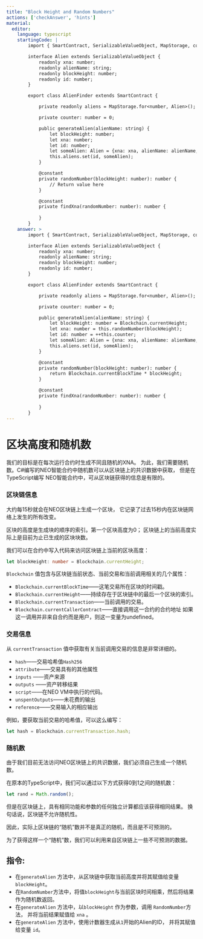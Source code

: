 ```yaml
---
title: "Block Height and Random Numbers"
actions: ['checkAnswer', 'hints']
material: 
  editor:
    language: typescript
    startingCode: |
        import { SmartContract, SerializableValueObject, MapStorage, constant } from '@neo-one/smart-contract';

        interface Alien extends SerializableValueObject {
            readonly xna: number;
            readonly alienName: string;
            readonly blockHeight: number;
            readonly id: number;
        }

        export class AlienFinder extends SmartContract {

            private readonly aliens = MapStorage.for<number, Alien>();

            private counter: number = 0; 

            public generateAlien(alienName: string) {
                let blockHeight: number;
                let xna: number;
                let id: number;
                let someAlien: Alien = {xna: xna, alienName: alienName, blockHeight: blockHeight, id: id};
                this.aliens.set(id, someAlien);
            }

            @constant
            private randomNumber(blockHeight: number): number {
                // Return value here
            }

            @constant
            private findXna(randomNumber: number): number {
                
            }
        }
    answer: > 
        import { SmartContract, SerializableValueObject, MapStorage, constant, Blockchain } from '@neo-one/smart-contract';

        interface Alien extends SerializableValueObject {
            readonly xna: number;
            readonly alienName: string;
            readonly blockHeight: number;
            readonly id: number;
        }

        export class AlienFinder extends SmartContract {

            private readonly aliens = MapStorage.for<number, Alien>();

            private counter: number = 0; 

            public generateAlien(alienName: string) {
                let blockHeight: number = Blockchain.currentHeight;
                let xna: number = this.randomNumber(blockHeight);
                let id: number = ++this.counter;
                let someAlien: Alien = {xna: xna, alienName: alienName, blockHeight: blockHeight, id: id};
                this.aliens.set(id, someAlien);
            }

            @constant
            private randomNumber(blockHeight: number): number {
                return Blockchain.currentBlockTime * blockHeight;
            }

            @constant
            private findXna(randomNumber: number): number {
                
            }
        }
---
```


# 区块高度和随机数

我们的目标是在每次运行合约时生成不同且随机的XNA。 为此，我们需要随机数。C#编写的NEO智能合约中随机数可以从区块链上的共识数据中获取，
但是在TypeScript编写 NEO智能合约中，可从区块链获得的信息是有限的。

### 区块链信息

大约每15秒就会在NEO区块链上生成一个区块，
它记录了过去15秒内在区块链网络上发生的所有改变。

区块的高度是生成块的顺序的索引。第一个区块高度为0； 区块链上的当前高度实际上是目前为止已生成的区块块数。

我们可以在合约中写入代码来访问区块链上当前的区块高度：

```typescript
let blockHeight: number = Blockchain.currentHeight;
```

 `Blockchain` 值包含与区块链当前状态、当前交易和当前调用相关的几个属性：

- `Blockchain.currentBlockTime`——这笔交易所在区块的时间戳。
- `Blockchain.currentHeight`——持续存在于区块链中的最后一个区块的索引。
- `Blockchain.currentTransaction`——当前调用的交易。
- `Blockchain.currentCallerContract`——直接调用这一合约的合约地址
如果这一调用并非来自合约而是用户，则这一变量为undefined。


### 交易信息

从 `currentTransaction` 值中获取有关当前调用交易的信息是非常详细的。

- `hash`——交易哈希值`Hash256`
- `attribute`——交易具有的其他属性
- `inputs` ——资产来源
- `outputs` ——资产转移结果
- `script`——在NEO VM中执行的代码。
- `unspentOutputs`——未花费的输出
- `reference`——交易输入的相应输出

例如，要获取当前交易的哈希值，可以这么编写：

```typescript
let hash = Blockchain.currentTransaction.hash; 
```

### 随机数

由于我们目前无法访问NEO区块链上的共识数据，我们必须自己生成一个随机数。

在原本的TypeScript中，我们可以通过以下方式获得0到1之间的随机数：

```typescript
let rand = Math.random(); 
```

但是在区块链上，具有相同功能和参数的任何独立计算都应该获得相同结果。 换句话说，区块链不允许随机性。

因此，实际上区块链的“随机”数并不是真正的随机，而且是不可预测的。

为了获得这样一个“随机”数，我们可以利用来自区块链上一些不可预测的数据。

## 指令: 

- 在`generateAlien` 方法中，从区块链中获取当前高度并将其赋值给变量`blockHeight`。
- 在`RandomNumber`方法中，将值`blockHeight`与当前区块时间相乘，然后将结果作为随机数返回。
- 在`generateAlien` 方法中，以`blockHeight` 作为参数，调用 `RandomNumber`方法，
   并将当前结果赋值给 `xna` 。
- 在`generateAlien` 方法中，使用计数器生成从`1`开始的Alien的ID， 并将其赋值给变量 `id`。
